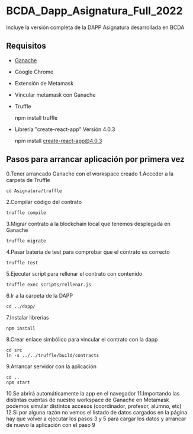 # BCDA_Dapp_Asignatura_Full_2022
Incluye la versión completa de la DAPP Asignatura desarrollada en BCDA

## Requisitos
* [Ganache](https://trufflesuite.com/ganache/ "Ganache")
* Google Chrome
* Extensión de Metamask
* Vincular metamask con Ganache 
* Truffle 

    npm install truffle

* Librería "create-react-app" Versión 4.0.3 

    npm install create-react-app@4.0.3

## Pasos para arrancar aplicación por primera vez

0.Tener arrancado Ganache con el workspace creado
1.Acceder a la carpeta de Truffle

    cd Asignatura/truffle

2.Compilar código del contrato

    truffle compile

3.Migrar contrato a la blockchain local que tenemos desplegada en Ganache

    truffle migrate

4.Pasar batería de test para comprobar que el contrato es correcto

    truffle test 

5.Ejecutar script para rellenar el contrato con contenido

    truffle exec scripts/rellenar.js

6.Ir a la carpeta de la DAPP

    cd ../dapp/

7.Instalar librerías

    npm install

8.Crear enlace simbólico para vincular el contrato con la dapp

    cd src
    ln -s ../../truffle/build/contracts

9.Arrancar servidor con la aplicación

    cd ..
    npm start

10.Se abrirá automáticamente la app en el navegador
11.Importando las distintas cuentas de nuestro workspace de Ganache en Metamask podemos simular distintos accesos (coordinador, profesor, alumno, etc)
12.Si por alguna razón no vemos el listado de datos cargados en la página hay que volver a ejecutar los pasos 3 y 5 para cargar los datos y arrancar de nuevo la aplicación con el paso 9